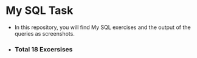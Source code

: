 # My SQL Task

- In this repository, you will find My SQL exercises and the output of the queries as screenshots.

- ### Total 18 Excersises 
